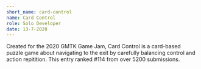 ```yaml
---
short_name: card-control
name: Card Control
role: Solo Developer
date: 13-7-2020
---
```

Created for the 2020 GMTK Game Jam, Card Control is a card-based puzzle game about navigating to the exit by carefully balancing control and action repitition. This entry ranked #114 from over 5200 submissions.